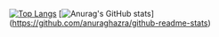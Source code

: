 [![Top Langs](https://github-readme-stats.vercel.app/api/top-langs/?username=d-takeuchi&theme=onedark
)](https://github.com/anuraghazra/github-readme-stats)
[![Anurag's GitHub stats](https://github-readme-stats.vercel.app/api?username=d-takeuchi)]
(https://github.com/anuraghazra/github-readme-stats)
